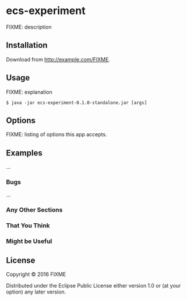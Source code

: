 # ecs-experiment

FIXME: description

## Installation

Download from http://example.com/FIXME.

## Usage

FIXME: explanation

    $ java -jar ecs-experiment-0.1.0-standalone.jar [args]

## Options

FIXME: listing of options this app accepts.

## Examples

...

### Bugs

...

### Any Other Sections
### That You Think
### Might be Useful

## License

Copyright © 2016 FIXME

Distributed under the Eclipse Public License either version 1.0 or (at
your option) any later version.
